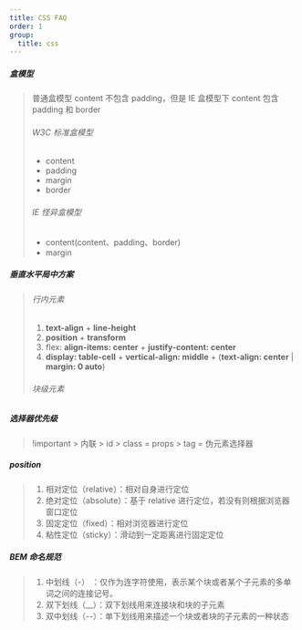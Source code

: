 ```yaml
---
title: CSS FAQ
order: 1
group:
  title: css
---
```


##### 盒模型

> 普通盒模型 content 不包含 padding，但是 IE 盒模型下 content 包含 padding 和 border
>
> ###### W3C 标准盒模型
>
> - content
> - padding
> - margin
> - border
>
> ###### IE 怪异盒模型
>
> - content(content、padding、border)
> - margin

##### 垂直水平局中方案

> ###### 行内元素
>
> 1. **text-align** + **line-height**
> 2. **position** + **transform**
> 3. flex: **align-items: center** + **justify-content: center**
> 4. **display: table-cell** + **vertical-align: middle** + (**text-align: center** | **margin: 0 auto**)
>
> ###### 块级元素

##### 选择器优先级

> !important > 内联 > id > class = props > tag = 伪元素选择器

##### position

> 1. 相对定位（relative）：相对自身进行定位
> 2. 绝对定位（absolute）：基于 relative 进行定位，若没有则根据浏览器窗口定位
> 3. 固定定位（fixed）：相对浏览器进行定位
> 4. 粘性定位（sticky）：滑动到一定距离进行固定定位

##### BEM 命名规范

> 1. 中划线（-） ：仅作为连字符使用，表示某个块或者某个子元素的多单词之间的连接记号。
> 2. 双下划线（\_\_）：双下划线用来连接块和块的子元素
> 3. 双中划线（--）：单下划线用来描述一个块或者块的子元素的一种状态
